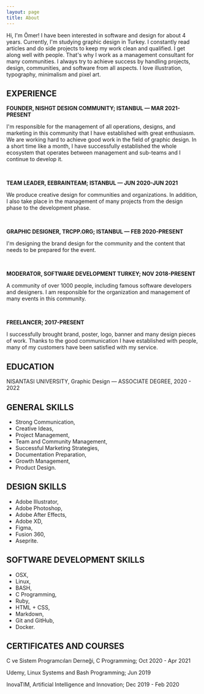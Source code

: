 ```yaml
---
layout: page
title: About
---
```


Hi, I'm Ömer!
I have been interested in software and design for about 4 years. Currently, I'm studying graphic design in Turkey. I constantly read articles and do side projects to keep my work clean and qualified. I get along well with people. That's why I work as a management consultant for many communities. I always try to achieve success by handling projects, design, communities, and software from all aspects. I love illustration, typography, minimalism and pixel art.


## EXPERIENCE

**FOUNDER, NISHGT DESIGN COMMUNITY; ISTANBUL — MAR 2021-PRESENT**

I'm responsible for the management of all operations, designs, and marketing in this community that I have established with great enthusiasm. We are working hard to achieve good work in the field of graphic design. In a short time like a month, I have successfully established the whole ecosystem that operates between management and sub-teams and I continue to develop it.

<br/>

**TEAM LEADER, EEBRAINTEAM; ISTANBUL — JUN 2020-JUN 2021**

We produce creative design for communities and organizations. In addition, I also take place in the management of many projects from the design phase to the development phase.

<br/>

**GRAPHIC DESIGNER, TRCPP.ORG; ISTANBUL — FEB 2020-PRESENT**

I'm designing the brand design for the community and the content that needs to be prepared for the event.

<br/>

**MODERATOR, SOFTWARE DEVELOPMENT TURKEY; NOV 2018-PRESENT**

A community of over 1000 people, including famous software developers and designers. I am responsible for the organization and management of many events in this community.

<br/>

**FREELANCER; 2017-PRESENT**

I successfully brought brand, poster, logo, banner and many design pieces of work. Thanks to the good communication I have established with people, many of my customers have been satisfied with my service.


## EDUCATION

NISANTASI UNIVERSITY, Graphic Design — ASSOCIATE DEGREE, 2020 - 2022


## GENERAL SKILLS

- Strong Communication,
- Creative Ideas,
- Project Management,
- Team and Community Management,
- Successful Marketing Strategies,
- Documentation Preparation,
- Growth Management,
- Product Design.


## DESIGN SKILLS

- Adobe Illustrator,
- Adobe Photoshop,
- Adobe After Effects,
- Adobe XD,
- Figma,
- Fusion 360,
- Aseprite.


## SOFTWARE DEVELOPMENT SKILLS

- OSX,
- Linux,
- BASH,
- C Programming,
- Ruby,
- HTML + CSS,
- Markdown,
- Git and GitHub,
- Docker.


## CERTIFICATES AND COURSES

C ve Sistem Programcıları Derneği, C Programming; Oct 2020 - Apr 2021

Udemy, Linux Systems and Bash Programming; Jun 2019

InovaTIM, Artificial Intelligence and Innovation; Dec 2019 - Feb 2020
